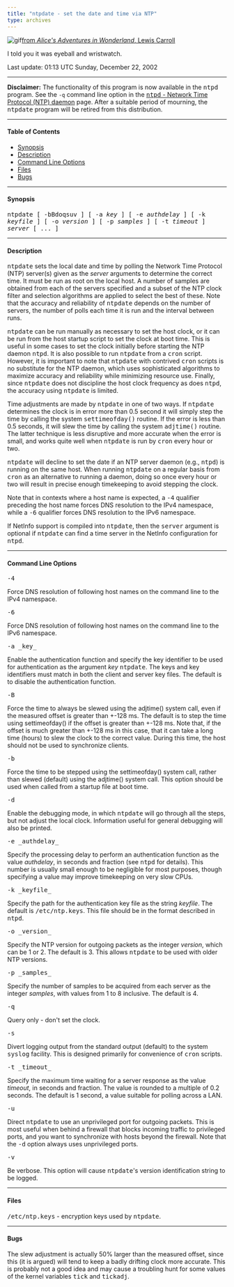 ```yaml
---
title: "ntpdate - set the date and time via NTP"
type: archives
---
```


![gif](/archives/pic/rabbit.gif)[from _Alice's Adventures in Wonderland_, Lewis Carroll](/reflib/pictures)

I told you it was eyeball and wristwatch.

Last update: 01:13 UTC Sunday, December 22, 2002

* * *

**Disclaimer:** The functionality of this program is now available in the <tt>ntpd</tt> program. See the `-q` command line option in the [<tt>ntpd</tt> - Network Time Protocol (NTP) daemon](/archives/4.2.0/ntpd) page. After a suitable period of mourning, the <tt>ntpdate</tt> program will be retired from this distribution.

* * *

#### Table of Contents

* [Synopsis](/archives/4.2.0/ntpdate/#synopsis)
* [Description](/archives/4.2.0/ntpdate/#description)
* [Command Line Options](/archives/4.2.0/ntpdate/#command-line-options)
* [Files](/archives/4.2.0/ntpdate/#files)
* [Bugs](/archives/4.2.0/ntpdate/#bugs)

* * *

#### Synopsis

<tt>ntpdate [ -bBdoqsuv ] [ -a _key_ ] [ -e _authdelay_ ] [ -k _keyfile_ ] [ -o _version_ ] [ -p _samples_ ] [ -t _timeout_ ] _server_ [ ... ]</tt>

* * *

#### Description

<tt>ntpdate</tt> sets the local date and time by polling the Network Time Protocol (NTP) server(s) given as the _server_ arguments to determine the correct time. It must be run as root on the local host. A number of samples are obtained from each of the servers specified and a subset of the NTP clock filter and selection algorithms are applied to select the best of these. Note that the accuracy and reliability of <tt>ntpdate</tt> depends on the number of servers, the number of polls each time it is run and the interval between runs.

<tt>ntpdate</tt> can be run manually as necessary to set the host clock, or it can be run from the host startup script to set the clock at boot time. This is useful in some cases to set the clock initially before starting the NTP daemon <tt>ntpd</tt>. It is also possible to run <tt>ntpdate</tt> from a <tt>cron</tt> script. However, it is important to note that <tt>ntpdate</tt> with contrived <tt>cron</tt> scripts is no substitute for the NTP daemon, which uses sophisticated algorithms to maximize accuracy and reliability while minimizing resource use. Finally, since <tt>ntpdate</tt> does not discipline the host clock frequency as does <tt>ntpd</tt>, the accuracy using <tt>ntpdate</tt> is limited.

Time adjustments are made by <tt>ntpdate</tt> in one of two ways. If <tt>ntpdate</tt> determines the clock is in error more than 0.5 second it will simply step the time by calling the system <tt>settimeofday()</tt> routine. If the error is less than 0.5 seconds, it will slew the time by calling the system <tt>adjtime()</tt> routine. The latter technique is less disruptive and more accurate when the error is small, and works quite well when <tt>ntpdate</tt> is run by <tt>cron</tt> every hour or two.

<tt>ntpdate</tt> will decline to set the date if an NTP server daemon (e.g., <tt>ntpd</tt>) is running on the same host. When running <tt>ntpdate</tt> on a regular basis from <tt>cron</tt> as an alternative to running a daemon, doing so once every hour or two will result in precise enough timekeeping to avoid stepping the clock.

Note that in contexts where a host name is expected, a <tt>-4</tt> qualifier preceding the host name forces DNS resolution to the IPv4 namespace, while a <tt>-6</tt> qualifier forces DNS resolution to the IPv6 namespace.

If NetInfo support is compiled into <tt>ntpdate</tt>, then the <tt>server</tt> argument is optional if <tt>ntpdate</tt> can find a time server in the NetInfo configuration for <tt>ntpd</tt>.

* * *

#### Command Line Options

<dt><tt>-4</tt></dt>

Force DNS resolution of following host names on the command line to the IPv4 namespace.

<dt><tt>-6</tt></dt>

Force DNS resolution of following host names on the command line to the IPv6 namespace.

<dt><tt>-a _key_</tt></dt>

Enable the authentication function and specify the key identifier to be used for authentication as the argument _key_ <tt>ntpdate</tt>. The keys and key identifiers must match in both the client and server key files. The default is to disable the authentication function.

<dt><tt>-B</tt></dt>

Force the time to always be slewed using the adjtime() system call, even if the measured offset is greater than +-128 ms. The default is to step the time using settimeofday() if the offset is greater than +-128 ms. Note that, if the offset is much greater than +-128 ms in this case, that it can take a long time (hours) to slew the clock to the correct value. During this time, the host should not be used to synchronize clients.

<dt><tt>-b</tt></dt>

Force the time to be stepped using the settimeofday() system call, rather than slewed (default) using the adjtime() system call. This option should be used when called from a startup file at boot time.

<dt><tt>-d</tt></dt>

Enable the debugging mode, in which <tt>ntpdate</tt> will go through all the steps, but not adjust the local clock. Information useful for general debugging will also be printed.

<dt><tt>-e _authdelay_</tt></dt>

Specify the processing delay to perform an authentication function as the value _authdelay_, in seconds and fraction (see <tt>ntpd</tt> for details). This number is usually small enough to be negligible for most purposes, though specifying a value may improve timekeeping on very slow CPUs. 

<dt><tt>-k _keyfile_</tt></dt>

Specify the path for the authentication key file as the string _keyfile_. The default is <tt>/etc/ntp.keys</tt>. This file should be in the format described in <tt>ntpd</tt>.

<dt><tt>-o _version_</tt></dt>

Specify the NTP version for outgoing packets as the integer _version_, which can be 1 or 2. The default is 3. This allows <tt>ntpdate</tt> to be used with older NTP versions.

<dt><tt>-p _samples_</tt></dt>

Specify the number of samples to be acquired from each server as the integer _samples_, with values from 1 to 8 inclusive. The default is 4.

<dt><tt>-q</tt></dt>

Query only - don't set the clock.

<dt><tt>-s</tt></dt>

Divert logging output from the standard output (default) to the system <tt>syslog</tt> facility. This is designed primarily for convenience of <tt>cron</tt> scripts.

<dt><tt>-t _timeout_</tt></dt>

Specify the maximum time waiting for a server response as the value _timeout_, in seconds and fraction. The value is rounded to a multiple of 0.2 seconds. The default is 1 second, a value suitable for polling across a LAN.

<dt><tt>-u</tt></dt>

Direct <tt>ntpdate</tt> to use an unprivileged port for outgoing packets. This is most useful when behind a firewall that blocks incoming traffic to privileged ports, and you want to synchronize with hosts beyond the firewall. Note that the <tt>-d</tt> option always uses unprivileged ports.

<dt><tt>-v</tt></dt>

Be verbose. This option will cause <tt>ntpdate</tt>'s version identification string to be logged.

* * *

#### Files

<tt>/etc/ntp.keys</tt> - encryption keys used by <tt>ntpdate</tt>.

* * *

#### Bugs

The slew adjustment is actually 50% larger than the measured offset, since this (it is argued) will tend to keep a badly drifting clock more accurate. This is probably not a good idea and may cause a troubling hunt for some values of the kernel variables <tt>tick</tt> and <tt>tickadj</tt>. 